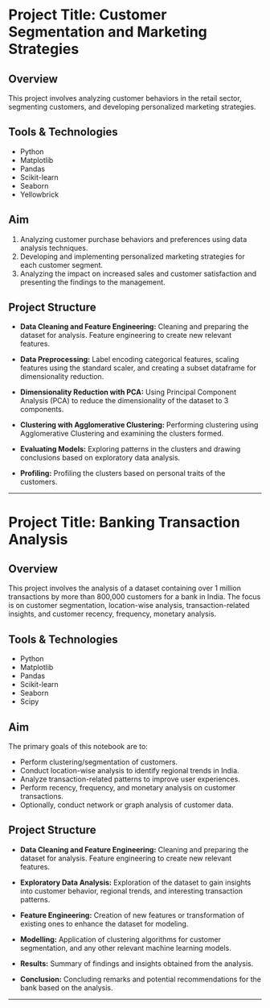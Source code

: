 # Project Title: Customer Segmentation and Marketing Strategies

## Overview
This project involves analyzing customer behaviors in the retail sector, segmenting customers, and developing personalized marketing strategies.

## Tools & Technologies
- Python
- Matplotlib
- Pandas
- Scikit-learn
- Seaborn
- Yellowbrick

## Aim

1. Analyzing customer purchase behaviors and preferences using data analysis techniques.
2. Developing and implementing personalized marketing strategies for each customer segment.
3. Analyzing the impact on increased sales and customer satisfaction and presenting the findings to the management.

## Project Structure

- **Data Cleaning and Feature Engineering:** Cleaning and preparing the dataset for analysis. Feature engineering to create new relevant features.

- **Data Preprocessing:** Label encoding categorical features, scaling features using the standard scaler, and creating a subset dataframe for dimensionality reduction.

- **Dimensionality Reduction with PCA:** Using Principal Component Analysis (PCA) to reduce the dimensionality of the dataset to 3 components.

- **Clustering with Agglomerative Clustering:** Performing clustering using Agglomerative Clustering and examining the clusters formed.

- **Evaluating Models:** Exploring patterns in the clusters and drawing conclusions based on exploratory data analysis.

- **Profiling:** Profiling the clusters based on personal traits of the customers.

---

# Project Title: Banking Transaction Analysis

## Overview
This project involves the analysis of a dataset containing over 1 million transactions by more than 800,000 customers for a bank in India. The focus is on customer segmentation, location-wise analysis, transaction-related insights, and customer recency, frequency, monetary analysis.

## Tools & Technologies
- Python
- Matplotlib
- Pandas
- Scikit-learn
- Seaborn
- Scipy
  
## Aim
The primary goals of this notebook are to:
- Perform clustering/segmentation of customers.
- Conduct location-wise analysis to identify regional trends in India.
- Analyze transaction-related patterns to improve user experiences.
- Perform recency, frequency, and monetary analysis on customer transactions.
- Optionally, conduct network or graph analysis of customer data.

## Project Structure
- **Data Cleaning and Feature Engineering:** Cleaning and preparing the dataset for analysis. Feature engineering to create new relevant features.

- **Exploratory Data Analysis:** Exploration of the dataset to gain insights into customer behavior, regional trends, and interesting transaction patterns.

- **Feature Engineering:** Creation of new features or transformation of existing ones to enhance the dataset for modeling.

- **Modelling:** Application of clustering algorithms for customer segmentation, and any other relevant machine learning models.

- **Results:** Summary of findings and insights obtained from the analysis.

- **Conclusion:** Concluding remarks and potential recommendations for the bank based on the analysis.

---

